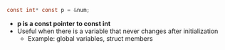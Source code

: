 ```c
const int* const p = &num;
```
- **p is a const pointer to const int**
- Useful when there is a variable that never changes after initialization
    - Example: global variables, struct members